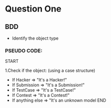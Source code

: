 # Question One
 ## BDD 
 - Identify the object type

### PSEUDO CODE:

START

1.Check if the object: (using a case structure)
  - If Hacker => "It's a Hacker!"
  - If Submission => "It's a Submission!"
  - If TestCase => "It's a TestCase!"
  - If Contest => "It's a Contest!"
  - If anything else => "It's an unknown model
END


